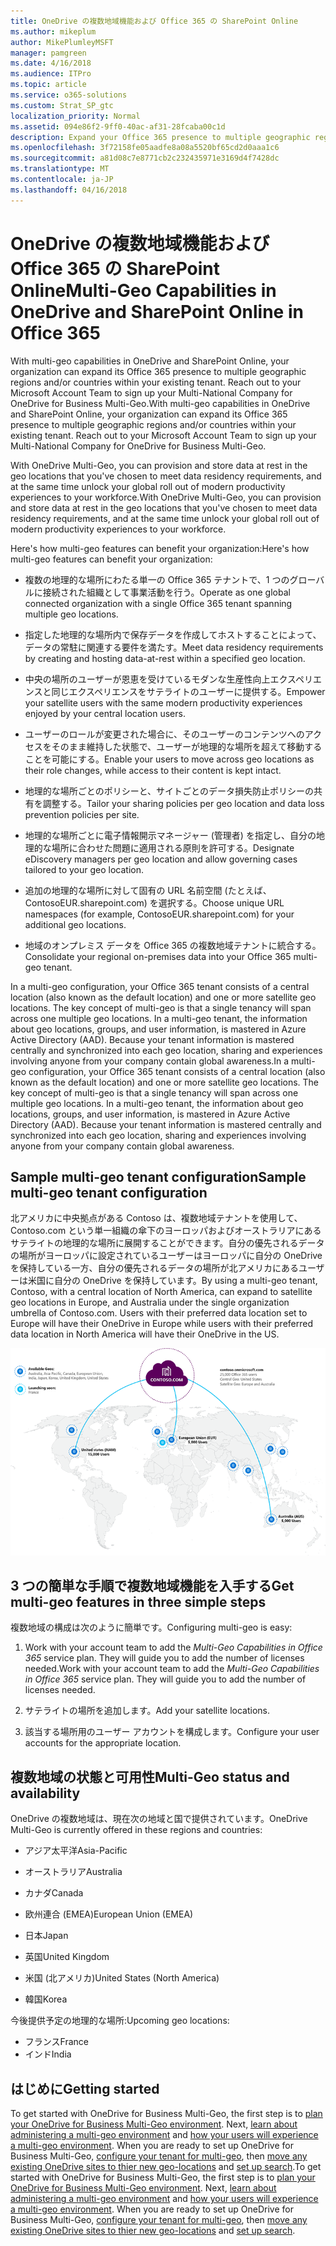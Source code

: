 ```yaml
---
title: OneDrive の複数地域機能および Office 365 の SharePoint Online
ms.author: mikeplum
author: MikePlumleyMSFT
manager: pamgreen
ms.date: 4/16/2018
ms.audience: ITPro
ms.topic: article
ms.service: o365-solutions
ms.custom: Strat_SP_gtc
localization_priority: Normal
ms.assetid: 094e86f2-9ff0-40ac-af31-28fcaba00c1d
description: Expand your Office 365 presence to multiple geographic regions with multi-geo capabilities in OneDrive and SharePoint Online.
ms.openlocfilehash: 3f72158fe05aadfe8a08a5520bf65cd2d0aaa1c6
ms.sourcegitcommit: a81d08c7e8771cb2c232435971e3169d4f7428dc
ms.translationtype: MT
ms.contentlocale: ja-JP
ms.lasthandoff: 04/16/2018
---
```

# <a name="multi-geo-capabilities-in-onedrive-and-sharepoint-online-in-office-365"></a><span data-ttu-id="da76f-103">OneDrive の複数地域機能および Office 365 の SharePoint Online</span><span class="sxs-lookup"><span data-stu-id="da76f-103">Multi-Geo Capabilities in OneDrive and SharePoint Online in Office 365</span></span>

<span data-ttu-id="da76f-p101">With multi-geo capabilities in OneDrive and SharePoint Online, your organization can expand its Office 365 presence to multiple geographic regions and/or countries within your existing tenant. Reach out to your Microsoft Account Team to sign up your Multi-National Company for OneDrive for Business Multi-Geo.</span><span class="sxs-lookup"><span data-stu-id="da76f-p101">With multi-geo capabilities in OneDrive and SharePoint Online, your organization can expand its Office 365 presence to multiple geographic regions and/or countries within your existing tenant. Reach out to your Microsoft Account Team to sign up your Multi-National Company for OneDrive for Business Multi-Geo.</span></span>
  
<span data-ttu-id="da76f-106">With OneDrive Multi-Geo, you can provision and store data at rest in the geo locations that you've chosen to meet data residency requirements, and at the same time unlock your global roll out of modern productivity experiences to your workforce.</span><span class="sxs-lookup"><span data-stu-id="da76f-106">With OneDrive Multi-Geo, you can provision and store data at rest in the geo locations that you've chosen to meet data residency requirements, and at the same time unlock your global roll out of modern productivity experiences to your workforce.</span></span>
  
<span data-ttu-id="da76f-107">Here's how multi-geo features can benefit your organization:</span><span class="sxs-lookup"><span data-stu-id="da76f-107">Here's how multi-geo features can benefit your organization:</span></span>
  
- <span data-ttu-id="da76f-108">複数の地理的な場所にわたる単一の Office 365 テナントで、1 つのグローバルに接続された組織として事業活動を行う。</span><span class="sxs-lookup"><span data-stu-id="da76f-108">Operate as one global connected organization with a single Office 365 tenant spanning multiple geo locations.</span></span>
    
- <span data-ttu-id="da76f-109">指定した地理的な場所内で保存データを作成してホストすることによって、データの常駐に関連する要件を満たす。</span><span class="sxs-lookup"><span data-stu-id="da76f-109">Meet data residency requirements by creating and hosting data-at-rest within a specified geo location.</span></span>
    
- <span data-ttu-id="da76f-110">中央の場所のユーザーが恩恵を受けているモダンな生産性向上エクスペリエンスと同じエクスペリエンスをサテライトのユーザーに提供する。</span><span class="sxs-lookup"><span data-stu-id="da76f-110">Empower your satellite users with the same modern productivity experiences enjoyed by your central location users.</span></span>
    
- <span data-ttu-id="da76f-111">ユーザーのロールが変更された場合に、そのユーザーのコンテンツへのアクセスをそのまま維持した状態で、ユーザーが地理的な場所を超えて移動することを可能にする。</span><span class="sxs-lookup"><span data-stu-id="da76f-111">Enable your users to move across geo locations as their role changes, while access to their content is kept intact.</span></span>
    
- <span data-ttu-id="da76f-112">地理的な場所ごとのポリシーと、サイトごとのデータ損失防止ポリシーの共有を調整する。</span><span class="sxs-lookup"><span data-stu-id="da76f-112">Tailor your sharing policies per geo location and data loss prevention policies per site.</span></span>
    
- <span data-ttu-id="da76f-113">地理的な場所ごとに電子情報開示マネージャー (管理者) を指定し、自分の地理的な場所に合わせた問題に適用される原則を許可する。</span><span class="sxs-lookup"><span data-stu-id="da76f-113">Designate eDiscovery managers per geo location and allow governing cases tailored to your geo location.</span></span>
    
- <span data-ttu-id="da76f-114">追加の地理的な場所に対して固有の URL 名前空間 (たとえば、ContosoEUR.sharepoint.com) を選択する。</span><span class="sxs-lookup"><span data-stu-id="da76f-114">Choose unique URL namespaces (for example, ContosoEUR.sharepoint.com) for your additional geo locations.</span></span>
    
- <span data-ttu-id="da76f-115">地域のオンプレミス データを Office 365 の複数地域テナントに統合する。</span><span class="sxs-lookup"><span data-stu-id="da76f-115">Consolidate your regional on-premises data into your Office 365 multi-geo tenant.</span></span>
    
<span data-ttu-id="da76f-p102">In a multi-geo configuration, your Office 365 tenant consists of a central location (also known as the default location) and one or more satellite geo locations. The key concept of multi-geo is that a single tenancy will span across one multiple geo locations. In a multi-geo tenant, the information about geo locations, groups, and user information, is mastered in Azure Active Directory (AAD). Because your tenant information is mastered centrally and synchronized into each geo location, sharing and experiences involving anyone from your company contain global awareness.</span><span class="sxs-lookup"><span data-stu-id="da76f-p102">In a multi-geo configuration, your Office 365 tenant consists of a central location (also known as the default location) and one or more satellite geo locations. The key concept of multi-geo is that a single tenancy will span across one multiple geo locations. In a multi-geo tenant, the information about geo locations, groups, and user information, is mastered in Azure Active Directory (AAD). Because your tenant information is mastered centrally and synchronized into each geo location, sharing and experiences involving anyone from your company contain global awareness.</span></span>
  
## <a name="sample-multi-geo-tenant-configuration"></a><span data-ttu-id="da76f-120">Sample multi-geo tenant configuration</span><span class="sxs-lookup"><span data-stu-id="da76f-120">Sample multi-geo tenant configuration</span></span>

<span data-ttu-id="da76f-121">北アメリカに中央拠点がある Contoso は、複数地域テナントを使用して、Contoso.com という単一組織の傘下のヨーロッパおよびオーストラリアにあるサテライトの地理的な場所に展開することができます。自分の優先されるデータの場所がヨーロッパに設定されているユーザーはヨーロッパに自分の OneDrive を保持している一方、自分の優先されるデータの場所が北アメリカにあるユーザーは米国に自分の OneDrive を保持しています。</span><span class="sxs-lookup"><span data-stu-id="da76f-121">By using a multi-geo tenant, Contoso, with a central location of North America, can expand to satellite geo locations in Europe, and Australia under the single organization umbrella of Contoso.com. Users with their preferred data location set to Europe will have their OneDrive in Europe while users with their preferred data location in North America will have their OneDrive in the US.</span></span>
  
![Map of the world, showing geo locations for Contoso and other available geo locations](images/df317ccc-2e53-411d-9211-a5aee63ca1e5.png)
  
## <a name="get-multi-geo-features-in-three-simple-steps"></a><span data-ttu-id="da76f-123">3 つの簡単な手順で複数地域機能を入手する</span><span class="sxs-lookup"><span data-stu-id="da76f-123">Get multi-geo features in three simple steps</span></span>

<span data-ttu-id="da76f-124">複数地域の構成は次のように簡単です。</span><span class="sxs-lookup"><span data-stu-id="da76f-124">Configuring multi-geo is easy:</span></span>
  
1. <span data-ttu-id="da76f-p103">Work with your account team to add the _Multi-Geo Capabilities in Office 365_ service plan. They will guide you to add the number of licenses needed.</span><span class="sxs-lookup"><span data-stu-id="da76f-p103">Work with your account team to add the _Multi-Geo Capabilities in Office 365_ service plan. They will guide you to add the number of licenses needed.</span></span>
    
2. <span data-ttu-id="da76f-127">サテライトの場所を追加します。</span><span class="sxs-lookup"><span data-stu-id="da76f-127">Add your satellite locations.</span></span>
    
3. <span data-ttu-id="da76f-128">該当する場所用のユーザー アカウントを構成します。</span><span class="sxs-lookup"><span data-stu-id="da76f-128">Configure your user accounts for the appropriate location.</span></span>
    
## <a name="multi-geo-status-and-availability"></a><span data-ttu-id="da76f-129">複数地域の状態と可用性</span><span class="sxs-lookup"><span data-stu-id="da76f-129">Multi-Geo status and availability</span></span>

<span data-ttu-id="da76f-130">OneDrive の複数地域は、現在次の地域と国で提供されています。</span><span class="sxs-lookup"><span data-stu-id="da76f-130">OneDrive Multi-Geo is currently offered in these regions and countries:</span></span>
  
- <span data-ttu-id="da76f-131">アジア太平洋</span><span class="sxs-lookup"><span data-stu-id="da76f-131">Asia-Pacific</span></span>
    
- <span data-ttu-id="da76f-132">オーストラリア</span><span class="sxs-lookup"><span data-stu-id="da76f-132">Australia</span></span>
    
- <span data-ttu-id="da76f-133">カナダ</span><span class="sxs-lookup"><span data-stu-id="da76f-133">Canada</span></span>
    
- <span data-ttu-id="da76f-134">欧州連合 (EMEA)</span><span class="sxs-lookup"><span data-stu-id="da76f-134">European Union (EMEA)</span></span>
    
- <span data-ttu-id="da76f-135">日本</span><span class="sxs-lookup"><span data-stu-id="da76f-135">Japan</span></span>
    
- <span data-ttu-id="da76f-136">英国</span><span class="sxs-lookup"><span data-stu-id="da76f-136">United Kingdom</span></span>
    
- <span data-ttu-id="da76f-137">米国 (北アメリカ)</span><span class="sxs-lookup"><span data-stu-id="da76f-137">United States (North America)</span></span>
    
- <span data-ttu-id="da76f-138">韓国</span><span class="sxs-lookup"><span data-stu-id="da76f-138">Korea</span></span>
      
<span data-ttu-id="da76f-139">今後提供予定の地理的な場所:</span><span class="sxs-lookup"><span data-stu-id="da76f-139">Upcoming geo locations:</span></span>
  
- <span data-ttu-id="da76f-140">フランス</span><span class="sxs-lookup"><span data-stu-id="da76f-140">France</span></span>
- <span data-ttu-id="da76f-141">インド</span><span class="sxs-lookup"><span data-stu-id="da76f-141">India</span></span>
    
## <a name="getting-started"></a><span data-ttu-id="da76f-142">はじめに</span><span class="sxs-lookup"><span data-stu-id="da76f-142">Getting started</span></span>

<span data-ttu-id="da76f-p104">To get started with OneDrive for Business Multi-Geo, the first step is to [plan your OneDrive for Business Multi-Geo environment](plan-for-multi-geo.md). Next, [learn about administering a multi-geo environment](administering-a-multi-geo-environment.md) and [how your users will experience a multi-geo environment](multi-geo-user-experience.md). When you are ready to set up OneDrive for Business Multi-Geo, [configure your tenant for multi-geo](multi-geo-tenant-configuration.md), then [move any existing OneDrive sites to thier new geo-locations](move-onedrive-between-geo-locations.md) and [set up search](configure-search-for-multi-geo.md).</span><span class="sxs-lookup"><span data-stu-id="da76f-p104">To get started with OneDrive for Business Multi-Geo, the first step is to [plan your OneDrive for Business Multi-Geo environment](plan-for-multi-geo.md). Next, [learn about administering a multi-geo environment](administering-a-multi-geo-environment.md) and [how your users will experience a multi-geo environment](multi-geo-user-experience.md). When you are ready to set up OneDrive for Business Multi-Geo, [configure your tenant for multi-geo](multi-geo-tenant-configuration.md), then [move any existing OneDrive sites to thier new geo-locations](move-onedrive-between-geo-locations.md) and [set up search](configure-search-for-multi-geo.md).</span></span>
